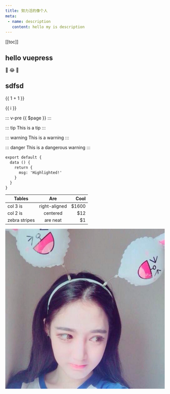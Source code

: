 ```yaml
---
title: 努力活的像个人
meta:
 - name: description
   content: hello my is description
---
```

[[toc]]
## hello vuepress

:tada: :joy: :100:

## sdfsd
{{ 1 + 1 }}

<span v-for="i in 3">{{ i }} </span>

::: v-pre
{{ $page }}
:::

::: tip
This is a tip
:::

::: warning
This is a warning
:::

::: danger
This is a dangerous warning
:::

``` js{4}
export default {
  data () {
    return {
      msg: 'Highlighted!'
    }
  }
}
```

| Tables        | Are           | Cool  |
| ------------- |:-------------:| -----:|
| col 3 is      | right-aligned | $1600 |
| col 2 is      | centered      |   $12 |
| zebra stripes | are neat      |    $1 |

![hello](images/hello.jpg)
